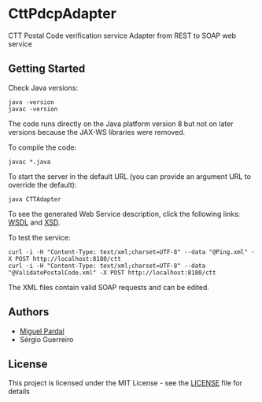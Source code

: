 # CttPdcpAdapter
CTT Postal Code verification service Adapter from REST to SOAP web service


## Getting Started

Check Java versions:

```
java -version
javac -version
```

The code runs directly on the Java platform version 8 but not on later versions because the JAX-WS libraries were removed.


To compile the code:

```
javac *.java
```

To start the server in the default URL (you can provide an argument URL to override the default):

```
java CTTAdapter
```

To see the generated Web Service description, click the following links: [WSDL](http://localhost:8180/ctt?wsdl) and [XSD](http://localhost:8180/ctt?xsd=1).


To test the service:

```
curl -i -H "Content-Type: text/xml;charset=UTF-8" --data "@Ping.xml" -X POST http://localhost:8180/ctt
curl -i -H "Content-Type: text/xml;charset=UTF-8" --data "@ValidatePostalCode.xml" -X POST http://localhost:8180/ctt
```

The XML files contain valid SOAP requests and can be edited.



## Authors

* [Miguel Pardal](https://github.com/miguelpardal)
* Sérgio Guerreiro


## License

This project is licensed under the MIT License - see the [LICENSE](LICENSE) file for details

